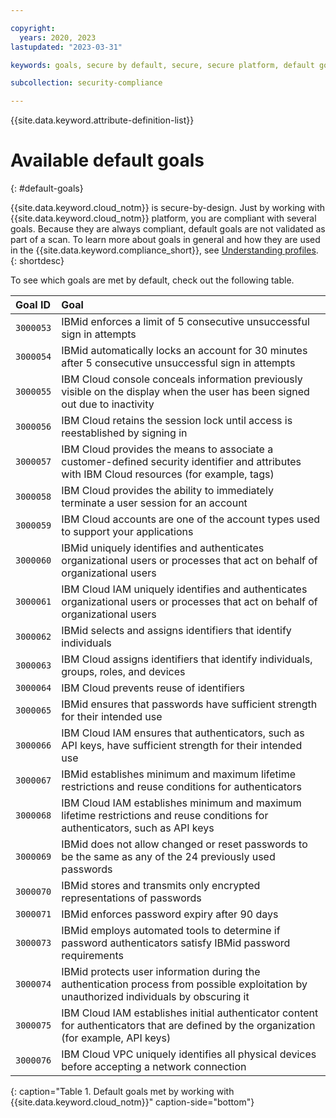 ```yaml
---

copyright:
  years: 2020, 2023
lastupdated: "2023-03-31"

keywords: goals, secure by default, secure, secure platform, default goals, available goals

subcollection: security-compliance

---
```


{{site.data.keyword.attribute-definition-list}}

# Available default goals
{: #default-goals}

{{site.data.keyword.cloud_notm}} is secure-by-design. Just by working with {{site.data.keyword.cloud_notm}} platform, you are compliant with several goals. Because they are always compliant, default goals are not validated as part of a scan. To learn more about goals in general and how they are used in the {{site.data.keyword.compliance_short}}, see [Understanding profiles](/docs/security-compliance?topic=security-compliance-custom-profiles). 
{: shortdesc}

To see which goals are met by default, check out the following table.

| Goal ID | Goal |
|:--------|:-----|
| `3000053` | IBMid enforces a limit of 5 consecutive unsuccessful sign in attempts | 
| `3000054` | IBMid automatically locks an account for 30 minutes after 5 consecutive unsuccessful sign in attempts |
| `3000055` | IBM Cloud console conceals information previously visible on the display when the user has been signed out due to inactivity |
| `3000056` | IBM Cloud retains the session lock until access is reestablished by signing in |
| `3000057` | IBM Cloud provides the means to associate a customer-defined security identifier and attributes with IBM Cloud resources (for example, tags) |
| `3000058` | IBM Cloud provides the ability to immediately terminate a user session for an account |
| `3000059` | IBM Cloud accounts are one of the account types used to support your applications |
| `3000060` | IBMid uniquely identifies and authenticates organizational users or processes that act on behalf of organizational users |
| `3000061` | IBM Cloud IAM uniquely identifies and authenticates organizational users or processes that act on behalf of organizational users |
| `3000062` | IBMid selects and assigns identifiers that identify individuals |
| `3000063` | IBM Cloud assigns identifiers that identify individuals, groups, roles, and devices |
| `3000064` | IBM Cloud prevents reuse of identifiers |
| `3000065` | IBMid ensures that passwords have sufficient strength for their intended use |
| `3000066` | IBM Cloud IAM ensures that authenticators, such as API keys, have sufficient strength for their intended use |
| `3000067` | IBMid establishes minimum and maximum lifetime restrictions and reuse conditions for authenticators |
| `3000068` | IBM Cloud IAM establishes minimum and maximum lifetime restrictions and reuse conditions for authenticators, such as API keys |
| `3000069` | IBMid does not allow changed or reset passwords to be the same as any of the 24 previously used passwords |
| `3000070` | IBMid stores and transmits only encrypted representations of passwords |
| `3000071` | IBMid enforces password expiry after 90 days |
| `3000073` | IBMid employs automated tools to determine if password authenticators satisfy IBMid password requirements |
| `3000074` | IBMid protects user information during the authentication process from possible exploitation by unauthorized individuals by obscuring it  |
| `3000075` | IBM Cloud IAM establishes initial authenticator content for authenticators that are defined by the organization (for example, API keys) |
| `3000076` | IBM Cloud VPC uniquely identifies all physical devices before accepting a network connection |
{: caption="Table 1. Default goals met by working with {{site.data.keyword.cloud_notm}}" caption-side="bottom"}

